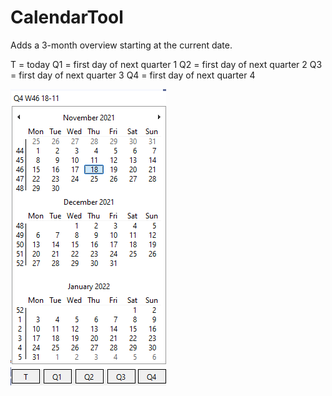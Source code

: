 # CalendarTool

Adds a 3-month overview starting at the current date.

T = today
Q1 = first day of next quarter 1
Q2 = first day of next quarter 2
Q3 = first day of next quarter 3
Q4 = first day of next quarter 4

![alt text](https://github.com/jeroeneikmans/CalendarTool/blob/master/mainform.png?raw=true)
